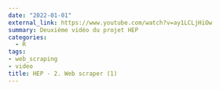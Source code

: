 ```yaml
---
date: "2022-01-01"
external_link: https://www.youtube.com/watch?v=ay1LCLjHiOw
summary: Deuxième vidéo du projet HEP
categories:
  - R
tags:
- web_scraping
- video
title: HEP - 2. Web scraper (1)
---
```

